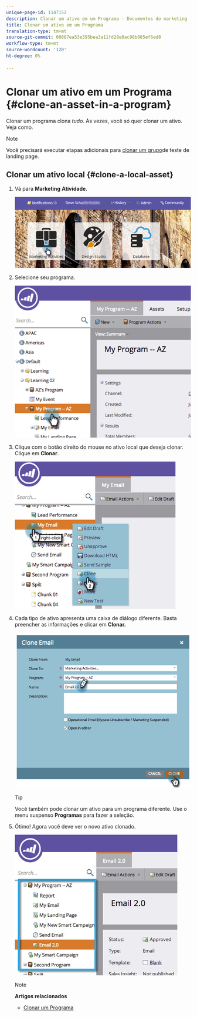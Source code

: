 ```yaml
---
unique-page-id: 1147152
description: Clonar um ativo em um Programa - Documentos do marketing - Documentação do produto
title: Clonar um ativo em um Programa
translation-type: tm+mt
source-git-commit: 00887ea53e395bea3a11fd28e0ac98b085ef6ed8
workflow-type: tm+mt
source-wordcount: '120'
ht-degree: 0%

---
```



# Clonar um ativo em um Programa {#clone-an-asset-in-a-program}

Clonar um programa clona *tudo*. Às vezes, você só quer clonar um ativo. Veja como.

>[!NOTE]
>
>Você precisará executar etapas adicionais para [clonar um grupo](../../../../product-docs/demand-generation/landing-pages/landing-page-actions/cloning-a-landing-page-test-group.md)de teste de landing page.

## Clonar um ativo local {#clone-a-local-asset}

1. Vá para **Marketing** **Atividade**.

   ![](assets/login-marketing-activities.png)

1. Selecione seu programa.

   ![](assets/image2014-9-23-15-3a56-3a12.png)

1. Clique com o botão direito do mouse no ativo local que deseja clonar. Clique em **Clonar**.

   ![](assets/image2014-9-23-15-3a56-3a25.png)

1. Cada tipo de ativo apresenta uma caixa de diálogo diferente. Basta preencher as informações e clicar em **Clonar.**

   ![](assets/image2014-9-23-15-3a56-3a34.png)

   >[!TIP]
   >
   >Você também pode clonar um ativo para um programa diferente. Use o menu suspenso **Programas** para fazer a seleção.

1. Ótimo! Agora você deve ver o novo ativo clonado.

   ![](assets/report.jpg)

   >[!NOTE]
   >
   >**Artigos relacionados**
   >
   >    
   >    
   >    * [Clonar um Programa](clone-a-program.md)



